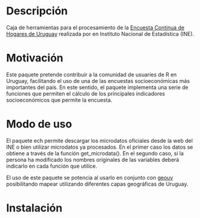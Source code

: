 # Descripción

Caja de herramientas para el procesamiento de la [Encuesta Continua de Hogares de Uruguay](http://www.ine.gub.uy/encuesta-continua-de-hogares1) realizada por en Instituto Nacional de Estadística (INE).

# Motivación

Este paquete pretende contribuir a la comunidad de usuaries de R en Uruguay, facilitando el uso de una de las encuestas socioeconómicas más importantes del país. En este sentido, el paquete implementa una serie de funciones que permiten el cálculo de los principales indicadores socioeconómicos que permite la encuesta.


# Modo de uso

El paquete ech permite descargar los microdatos oficiales desde la web del INE o bien utilizar microdatos ya procesados.  En el primer caso los datos se obtiene a través de la función get_microdata(). En el segundo caso, si la persona ha modificado los nombres originales de las variables deberá indicarlo en cada función que utilice.

El uso de este paquete se potencia al usarlo en conjunto con [geouy](https://github.com/RichDeto/geouy) posibilitando mapear utilizando diferentes capas geográficas de Uruguay.

# Instalación

